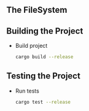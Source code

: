 ## The FileSystem

## Building the Project

- Build project

  ```bash
  cargo build --release
  ```

## Testing the Project

- Run tests

  ```bash
  cargo test --release
  ```
